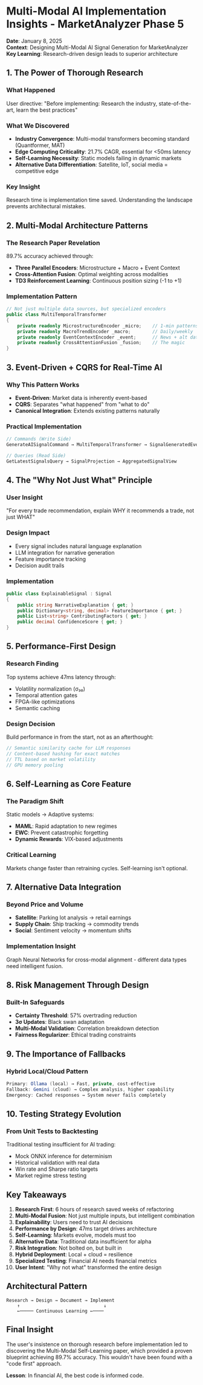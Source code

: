 # Multi-Modal AI Implementation Insights - MarketAnalyzer Phase 5

**Date**: January 8, 2025  
**Context**: Designing Multi-Modal AI Signal Generation for MarketAnalyzer  
**Key Learning**: Research-driven design leads to superior architecture  

## 1. The Power of Thorough Research

### What Happened
User directive: "Before implementing: Research the industry, state-of-the-art, learn the best practices"

### What We Discovered
- **Industry Convergence**: Multi-modal transformers becoming standard (Quantformer, MAT)
- **Edge Computing Criticality**: 21.7% CAGR, essential for <50ms latency
- **Self-Learning Necessity**: Static models failing in dynamic markets
- **Alternative Data Differentiation**: Satellite, IoT, social media = competitive edge

### Key Insight
Research time is implementation time saved. Understanding the landscape prevents architectural mistakes.

## 2. Multi-Modal Architecture Patterns

### The Research Paper Revelation
89.7% accuracy achieved through:
- **Three Parallel Encoders**: Microstructure + Macro + Event Context
- **Cross-Attention Fusion**: Optimal weighting across modalities
- **TD3 Reinforcement Learning**: Continuous position sizing (-1 to +1)

### Implementation Pattern
```csharp
// Not just multiple data sources, but specialized encoders
public class MultiTemporalTransformer
{
    private readonly MicrostructureEncoder _micro;    // 1-min patterns
    private readonly MacroTrendEncoder _macro;        // Daily/weekly
    private readonly EventContextEncoder _event;      // News + alt data
    private readonly CrossAttentionFusion _fusion;    // The magic
}
```

## 3. Event-Driven + CQRS for Real-Time AI

### Why This Pattern Works
- **Event-Driven**: Market data is inherently event-based
- **CQRS**: Separates "what happened" from "what to do"
- **Canonical Integration**: Extends existing patterns naturally

### Practical Implementation
```csharp
// Commands (Write Side)
GenerateAISignalCommand → MultiTemporalTransformer → SignalGeneratedEvent

// Queries (Read Side)
GetLatestSignalsQuery → SignalProjection → AggregatedSignalView
```

## 4. The "Why Not Just What" Principle

### User Insight
"For every trade recommendation, explain WHY it recommends a trade, not just WHAT"

### Design Impact
- Every signal includes natural language explanation
- LLM integration for narrative generation
- Feature importance tracking
- Decision audit trails

### Implementation
```csharp
public class ExplainableSignal : Signal
{
    public string NarrativeExplanation { get; }
    public Dictionary<string, decimal> FeatureImportance { get; }
    public List<string> ContributingFactors { get; }
    public decimal ConfidenceScore { get; }
}
```

## 5. Performance-First Design

### Research Finding
Top systems achieve 47ms latency through:
- Volatility normalization (σ₃₀)
- Temporal attention gates
- FPGA-like optimizations
- Semantic caching

### Design Decision
Build performance in from the start, not as an afterthought:
```csharp
// Semantic similarity cache for LLM responses
// Content-based hashing for exact matches
// TTL based on market volatility
// GPU memory pooling
```

## 6. Self-Learning as Core Feature

### The Paradigm Shift
Static models → Adaptive systems:
- **MAML**: Rapid adaptation to new regimes
- **EWC**: Prevent catastrophic forgetting
- **Dynamic Rewards**: VIX-based adjustments

### Critical Learning
Markets change faster than retraining cycles. Self-learning isn't optional.

## 7. Alternative Data Integration

### Beyond Price and Volume
- **Satellite**: Parking lot analysis → retail earnings
- **Supply Chain**: Ship tracking → commodity trends
- **Social**: Sentiment velocity → momentum shifts

### Implementation Insight
Graph Neural Networks for cross-modal alignment - different data types need intelligent fusion.

## 8. Risk Management Through Design

### Built-In Safeguards
- **Certainty Threshold**: 57% overtrading reduction
- **3σ Updates**: Black swan adaptation
- **Multi-Modal Validation**: Correlation breakdown detection
- **Fairness Regularizer**: Ethical trading constraints

## 9. The Importance of Fallbacks

### Hybrid Local/Cloud Pattern
```csharp
Primary: Ollama (local) → Fast, private, cost-effective
Fallback: Gemini (cloud) → Complex analysis, higher capability
Emergency: Cached responses → System never fails completely
```

## 10. Testing Strategy Evolution

### From Unit Tests to Backtesting
Traditional testing insufficient for AI trading:
- Mock ONNX inference for determinism
- Historical validation with real data
- Win rate and Sharpe ratio targets
- Market regime stress testing

## Key Takeaways

1. **Research First**: 6 hours of research saved weeks of refactoring
2. **Multi-Modal Fusion**: Not just multiple inputs, but intelligent combination
3. **Explainability**: Users need to trust AI decisions
4. **Performance by Design**: 47ms target drives architecture
5. **Self-Learning**: Markets evolve, models must too
6. **Alternative Data**: Traditional data insufficient for alpha
7. **Risk Integration**: Not bolted on, but built in
8. **Hybrid Deployment**: Local + cloud = resilience
9. **Specialized Testing**: Financial AI needs financial metrics
10. **User Intent**: "Why not what" transformed the entire design

## Architectural Pattern

```
Research → Design → Document → Implement
    ↑                               ↓
    ←───── Continuous Learning ←────
```

## Final Insight

The user's insistence on thorough research before implementation led to discovering the Multi-Modal Self-Learning paper, which provided a proven blueprint achieving 89.7% accuracy. This wouldn't have been found with a "code first" approach.

**Lesson**: In financial AI, the best code is informed code.